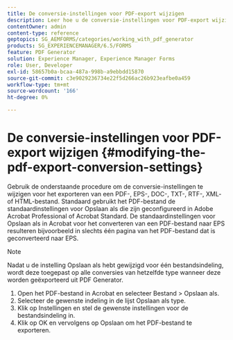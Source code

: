 ```yaml
---
title: De conversie-instellingen voor PDF-export wijzigen
description: Leer hoe u de conversie-instellingen voor PDF-export wijzigt.
contentOwner: admin
content-type: reference
geptopics: SG_AEMFORMS/categories/working_with_pdf_generator
products: SG_EXPERIENCEMANAGER/6.5/FORMS
feature: PDF Generator
solution: Experience Manager, Experience Manager Forms
role: User, Developer
exl-id: 58657b0a-bcaa-487a-998b-a9ebbdd15870
source-git-commit: c3e9029236734e22f5d266ac26b923eafbe0a459
workflow-type: tm+mt
source-wordcount: '166'
ht-degree: 0%

---
```


# De conversie-instellingen voor PDF-export wijzigen {#modifying-the-pdf-export-conversion-settings}

Gebruik de onderstaande procedure om de conversie-instellingen te wijzigen voor het exporteren van een PDF-, EPS-, DOC-, TXT-, RTF-, XML- of HTML-bestand. Standaard gebruikt het PDF-bestand de standaardinstellingen voor Opslaan als die zijn geconfigureerd in Adobe Acrobat Professional of Acrobat Standard. De standaardinstellingen voor Opslaan als in Acrobat voor het converteren van een PDF-bestand naar EPS resulteren bijvoorbeeld in slechts één pagina van het PDF-bestand dat is geconverteerd naar EPS.

>[!NOTE]
>
>Nadat u de instelling Opslaan als hebt gewijzigd voor één bestandsindeling, wordt deze toegepast op alle conversies van hetzelfde type wanneer deze worden geëxporteerd uit PDF Generator.

1. Open het PDF-bestand in Acrobat en selecteer Bestand > Opslaan als.
1. Selecteer de gewenste indeling in de lijst Opslaan als type.
1. Klik op Instellingen en stel de gewenste instellingen voor de bestandsindeling in.
1. Klik op OK en vervolgens op Opslaan om het PDF-bestand te exporteren.
